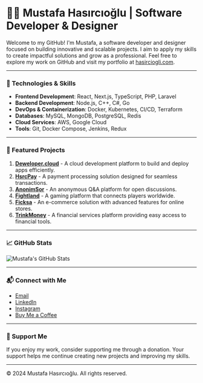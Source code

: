 # 👨‍💻 Mustafa Hasırcıoğlu | Software Developer & Designer

Welcome to my GitHub! I'm Mustafa, a software developer and designer focused on building innovative and scalable projects. I aim to apply my skills to create impactful solutions and grow as a professional. Feel free to explore my work on GitHub and visit my portfolio at [hasirciogli.com](https://hasirciogli.com).

---

### 🚀 Technologies & Skills
- **Frontend Development**: React, Next.js, TypeScript, PHP, Laravel
- **Backend Development**: Node.js, C++, C#, Go
- **DevOps & Containerization**: Docker, Kubernetes, CI/CD, Terraform
- **Databases**: MySQL, MongoDB, PostgreSQL, Redis
- **Cloud Services**: AWS, Google Cloud
- **Tools**: Git, Docker Compose, Jenkins, Redux

---

### 🌟 Featured Projects
1. **[Deweloper.cloud](https://deweloper.cloud)** - A cloud development platform to build and deploy apps efficiently.
2. **[HsrcPay](https://hsrcpay.com)** - A payment processing solution designed for seamless transactions.
3. **[AnonimSor](https://anonimsor.com)** - An anonymous Q&A platform for open discussions.
4. **[Fightland](https://fightland.vercel.app)** - A gaming platform that connects players worldwide.
5. **[Ficksa](https://ficksa.com)** - An e-commerce solution with advanced features for online stores.
6. **[TrinkMoney](https://trinkmoney.com)** - A financial services platform providing easy access to financial tools.

---

### 📈 GitHub Stats
![Mustafa's GitHub Stats](https://github-readme-stats.vercel.app/api?username=hasirciogli&show_icons=true&theme=dark)

---

### 📬 Connect with Me
- [Email](mailto:mhasirciogli@gmail.com)
- [LinkedIn](https://www.linkedin.com/in/hasirciogli)
- [Instagram](https://www.instagram.com/hasirciogli)
- [Buy Me a Coffee](https://buymeacoffee.com/hasirciogli)

---

### 💬 Support Me
If you enjoy my work, consider supporting me through a donation. Your support helps me continue creating new projects and improving my skills.

---

© 2024 Mustafa Hasırcıoğlu. All rights reserved.
